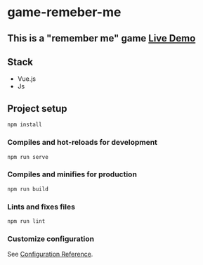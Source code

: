 # game-remeber-me

## This is a "remember me" game [**Live Demo**](https://game-remember-me.web.app/)

## Stack
- Vue.js
- Js

## Project setup
```
npm install
```

### Compiles and hot-reloads for development
```
npm run serve
```

### Compiles and minifies for production
```
npm run build
```

### Lints and fixes files
```
npm run lint
```

### Customize configuration
See [Configuration Reference](https://cli.vuejs.org/config/).
